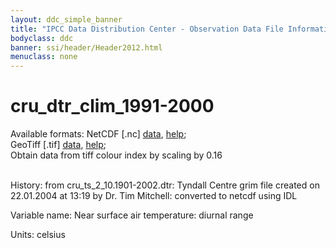 ```yaml
---
layout: ddc_simple_banner
title: "IPCC Data Distribution Center - Observation Data File Information"
bodyclass: ddc
banner: ssi/header/Header2012.html
menuclass: none
---
```


<h1> cru_dtr_clim_1991-2000 </h1>



Available formats: NetCDF [.nc]
      <a href="http://apps.ipcc-data.org/cgi-bin/downl/cru10_nc/cru_dtr_clim_1991-2000.nc">data</a>,
      <a href="/help/formats.html#netcdf">help</a>; <br/>
      GeoTiff [.tif]
      <a href="http://apps.ipcc-data.org/cgi-bin/downl/cru10_zip/cru_dtr_clim_1991-2000.zip">data</a>,
      <a href="/help/formats.html#geotif">help</a>;<br/>
      Obtain data from tiff colour index by scaling by 0.16 <br/>
       <br/>



History: from cru_ts_2_10.1901-2002.dtr: Tyndall Centre grim file created on 22.01.2004 at 13:19 by Dr. Tim Mitchell: converted to netcdf using IDL <br/>



Variable name: Near surface air temperature: diurnal range <br/>



Units: celsius <br/>




